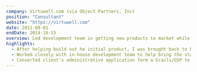 ```yaml
---
company: Virtuwell.com (via Object Partners, Inc)
position: "Consultant"
website: "https://virtuwell.com"
date: 2011-09-01
endDate: 2014-10-15
overview: Led development team in getting new products to market while helping existing products scale as the product rolls out across the United States.
highlights:
  - After helping build out he initial product, I was brought back to help make the suite of applications production worthy and scalable.
  - Worked closely with in-house development team to help bring the stakeholder's vision and desires to reality in a timely manor and on budget.
  - Converted client's administrative application form a Grails/GSP to a AngularJS frontend and Grails based RESTful backend system.
---
```

